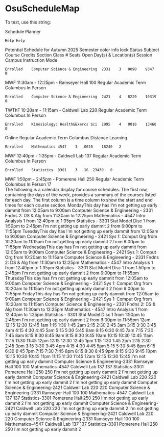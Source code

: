 # OsuScheduleMap

To test, use this string: 

Schedule Planner

    Help Help

Potential Schedule for Autumn 2025 Semester
color	info	lock	Status	Subject	Course	Credits	Section	Class #	Seats Open	Day(s) & Location(s)	Session	Campus	Instruction Mode
	
	Enrolled	Computer Science & Engineering	2331	3	0090	9347	0	
MWF 11:30am - 12:25pm - Ramseyer Hall 100
	Regular Academic Term	Columbus	In Person
	
	Enrolled	Computer Science & Engineering	2421	4	0220	10319	0	
TWThF 10:20am - 11:15am - Caldwell Lab 220
	Regular Academic Term	Columbus	In Person
	
	Enrolled	Kinesiology: Health&Exercs Sci	2995	4	0010	13460	0	
Online
	Regular Academic Term	Columbus	Distance Learning
	
	Enrolled	Mathematics	4547	3	0020	18240	2	
MWF 12:40pm - 1:35pm - Caldwell Lab 137
	Regular Academic Term	Columbus	In Person
	
	Enrolled	Statistics	3301	3	10	23439	0	
MWF 1:50pm - 2:45pm - Pomerene Hall 250
	Regular Academic Term	Columbus	In Person
	17	
The following is a calendar display for course schedules. The first row, containing the days of the week, provides a summary of the courses listed for each day. The first column is a time column to show the start and end times for each course section.
MondayThis day has I'm not getting up early dammit from 12:05am to 9:00am Computer Science & Engineering - 2331 Fndns 2: DS & Alg from 11:30am to 12:25pm Mathematics - 4547 Intro Analysis 1 from 12:40pm to 1:35pm Statistics - 3301 Stat Model Disc 1 from 1:50pm to 2:45pm I'm not getting up early dammit 2 from 6:00pm to 11:55pm
TuesdayThis day has I'm not getting up early dammit from 12:05am to 9:00am Computer Science & Engineering - 2421 Sys 1: Comput Org from 10:20am to 11:15am I'm not getting up early dammit 2 from 6:00pm to 11:55pm
WednesdayThis day has I'm not getting up early dammit from 12:05am to 9:00am Computer Science & Engineering - 2421 Sys 1: Comput Org from 10:20am to 11:15am Computer Science & Engineering - 2331 Fndns 2: DS & Alg from 11:30am to 12:25pm Mathematics - 4547 Intro Analysis 1 from 12:40pm to 1:35pm Statistics - 3301 Stat Model Disc 1 from 1:50pm to 2:45pm I'm not getting up early dammit 2 from 6:00pm to 11:55pm
ThursdayThis day has I'm not getting up early dammit from 12:05am to 9:00am Computer Science & Engineering - 2421 Sys 1: Comput Org from 10:20am to 11:15am I'm not getting up early dammit 2 from 6:00pm to 11:55pm
FridayThis day has I'm not getting up early dammit from 12:05am to 9:00am Computer Science & Engineering - 2421 Sys 1: Comput Org from 10:20am to 11:15am Computer Science & Engineering - 2331 Fndns 2: DS & Alg from 11:30am to 12:25pm Mathematics - 4547 Intro Analysis 1 from 12:40pm to 1:35pm Statistics - 3301 Stat Model Disc 1 from 1:50pm to 2:45pm I'm not getting up early dammit 2 from 6:00pm to 11:55pm
12am
12:15
12:30
12:45
1am
1:15
1:30
1:45
2am
2:15
2:30
2:45
3am
3:15
3:30
3:45
4am
4:15
4:30
4:45
5am
5:15
5:30
5:45
6am
6:15
6:30
6:45
7am
7:15
7:30
7:45
8am
8:15
8:30
8:45
9am
9:15
9:30
9:45
10am
10:15
10:30
10:45
11am
11:15
11:30
11:45
12pm
12:15
12:30
12:45
1pm
1:15
1:30
1:45
2pm
2:15
2:30
2:45
3pm
3:15
3:30
3:45
4pm
4:15
4:30
4:45
5pm
5:15
5:30
5:45
6pm
6:15
6:30
6:45
7pm
7:15
7:30
7:45
8pm
8:15
8:30
8:45
9pm
9:15
9:30
9:45
10pm
10:15
10:30
10:45
11pm
11:15
11:30
11:45
12am
12:15
12:30
12:45
I'm not getting up early dammit
Computer Science & Engineering-2331
Ramseyer Hall 100 100
Mathematics-4547
Caldwell Lab 137 137
Statistics-3301
Pomerene Hall 250 250
I'm not getting up early dammit 2
I'm not getting up early dammit
Computer Science & Engineering-2421
Caldwell Lab 220 220
I'm not getting up early dammit 2
I'm not getting up early dammit
Computer Science & Engineering-2421
Caldwell Lab 220 220
Computer Science & Engineering-2331
Ramseyer Hall 100 100
Mathematics-4547
Caldwell Lab 137 137
Statistics-3301
Pomerene Hall 250 250
I'm not getting up early dammit 2
I'm not getting up early dammit
Computer Science & Engineering-2421
Caldwell Lab 220 220
I'm not getting up early dammit 2
I'm not getting up early dammit
Computer Science & Engineering-2421
Caldwell Lab 220 220
Computer Science & Engineering-2331
Ramseyer Hall 100 100
Mathematics-4547
Caldwell Lab 137 137
Statistics-3301
Pomerene Hall 250 250
I'm not getting up early dammit 2
